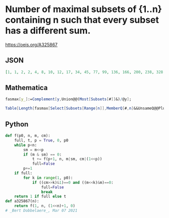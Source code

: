 # Number of maximal subsets of \{1\.\.n\} containing n such that every subset has a different sum\.
https://oeis.org/A325867
## JSON
```JSON
[1, 1, 2, 2, 4, 8, 10, 12, 17, 34, 45, 77, 99, 136, 166, 200, 238, 328, 402, 660, 674, 1166, 1331, 1966, 2335, 3286, 3527, 4762, 5383, 6900, 7543, 9087, 10149, 12239, 13569, 16452, 17867, 22869, 23977, 33881, 33820, 43423, 48090, 68683, 67347, 95176, 97917, 131666, 136205]
```
## Mathematica
```Mathematica
fasmax[y_]:=Complement[y,Union@@(Most[Subsets[#]]&)/@y];
```
```Mathematica
Table[Length[fasmax[Select[Subsets[Range[n]],MemberQ[#,n]&&UnsameQ@@Plus@@@Subsets[#]&]]],{n,15}]
```
## Python
```Python
def f(p0, n, m, cm):
    full, t, p = True, 0, p0
    while p<n:
        sm = m<<p
        if (m & sm) == 0:
            t += f(p+1, n, m|sm, cm|(1<<p))
            full=False
        p+=1
    if full:
        for k in range(1, p0):
            if ((cm>>k)&1)==0 and ((m<<k)&m)==0:
                full=False
                break
    return 1 if full else t
def a325867(n):
    return f(1, n, (1<<n)+1, 0)
# _Bert Dobbelaere_, Mar 07 2021
```
